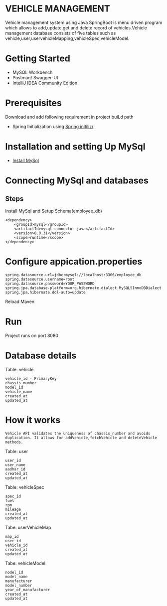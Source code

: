 # VEHICLE MANAGEMENT

Vehicle management system using Java SpringBoot is menu driven program which allows to add,update,get and delete record of vehicles.Vehicle management database consists of five tables such as vehicle,user,uservehicleMapping,vehicleSpec,vehicleModel.

# Getting Started
* MySQL Workbench
* Postman/ Swagger-UI
* IntelliJ IDEA Community Edition
 
 # Prerequisites
Download and add following requirement in project buiLd path
* Spring Initialization using [Spring initilizr](https://start.spring.io/)

# Installation and setting Up MySql

*  [Install MySql](https://dev.mysql.com/doc/en/installing.html)


# Connecting MySql and databases

## Steps

Install MySql and Setup Schema(employee_db)
```
<dependency>
	<groupId>mysql</groupId>
	<artifactId>mysql-connector-java</artifactId>
	<version>8.0.31</version>
	<scope>runtime</scope>
</dependency>
```

# Configure appication.properties
```
spring.datasource.url=jdbc:mysql://localhost:3306/employee_db
spring.datasource.username=root
spring.datasource.password=YOUR_PASSWORD
spring.jpa.database-platform=org.hibernate.dialect.MySQL5InnoDBDialect
spring.jpa.hibernate.ddl-auto=update
```

Reload Maven


# Run
Project runs on port 8080


# Database details

Table: vehicle

```
vehicle_id - PrimaryKey
chassis_number
model_id
vehicle_name
created_at
updated_at
```
# How it works

```
Vehicle API validates the uniqueness of chassis_number and avoids duplication. It allows for addVehicle,fetchVehicle and deleteVehicle methods.
```

Table: user

```
user_id
user_name
aadhar_id
created_at
updated_at

```

Table: vehicleSpec

```
spec_id
fuel
rpm
mileage
created_at
updated_at

```
Tabe: userVehicleMap

```
map_id
user_id
vehicle_id
created_at
updated_at
```
Tabe: vehicleModel

```
nodel_id
model_name
manufacturer
model_number
year_of_manufacturer
created_at
updated_at
```






